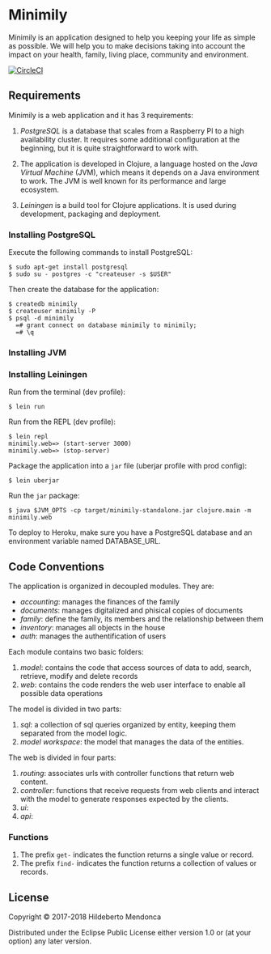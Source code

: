 # Minimily

Minimily is an application designed to help you keeping your life as simple as possible. We will help you to make decisions taking into account the impact on your health, family, living place, community and environment.

[![CircleCI](https://circleci.com/gh/htmfilho/minimily.svg?style=svg)](https://circleci.com/gh/htmfilho/minimily)

## Requirements

Minimily is a web application and it has 3 requirements:

 1. *PostgreSQL* is a database that scales from a Raspberry PI to a high availability cluster. It requires some additional configuration at the beginning, but it is quite straightforward to work with. 

 2. The application is developed in Clojure, a language hosted on the *Java Virtual Machine* (JVM), which means it depends on a Java environment to work. The JVM is well known for its performance and large ecosystem.

 3. *Leiningen* is a build tool for Clojure applications. It is used during development, packaging and deployment.

### Installing PostgreSQL

Execute the following commands to install PostgreSQL:

    $ sudo apt-get install postgresql
    $ sudo su - postgres -c "createuser -s $USER"

Then create the database for the application:

    $ createdb minimily
    $ createuser minimily -P
    $ psql -d minimily
      =# grant connect on database minimily to minimily;
      =# \q

### Installing JVM

### Installing Leiningen

Run from the terminal (dev profile):

    $ lein run

Run from the REPL (dev profile):

    $ lein repl
    minimily.web=> (start-server 3000)
    minimily.web=> (stop-server)

Package the application into a `jar` file (uberjar profile with prod config):

    $ lein uberjar

Run the `jar` package:

    $ java $JVM_OPTS -cp target/minimily-standalone.jar clojure.main -m minimily.web

To deploy to Heroku, make sure you have a PostgreSQL database and an 
environment variable named DATABASE_URL.

## Code Conventions

The application is organized in decoupled modules. They are:

- _accounting_: manages the finances of the family
- _documents_: manages digitalized and phisical copies of documents
- _family_: define the family, its members and the relationship between them
- _inventory_: manages all objects in the house
- _auth_: manages the authentification of users

Each module contains two basic folders:

1. _model_: contains the code that access sources of data to add, search, retrieve, modify and delete records
2. _web_: contains the code renders the web user interface to enable all possible data operations

The model is divided in two parts:

1. _sql_: a collection of sql queries organized by entity, keeping them separated from the model logic.
2. _model workspace_: the model that manages the data of the entities.

The web is divided in four parts:

1. _routing_: associates urls with controller functions that return web content.
2. _controller_: functions that receive requests from web clients and interact with the model to generate responses expected by the clients.
3. _ui_:
4. _api_:

### Functions

1. The prefix `get-` indicates the function returns a single value or record.
2. The prefix `find-` indicates the function returns a collection of values or
   records.

## License

Copyright © 2017-2018 Hildeberto Mendonca

Distributed under the Eclipse Public License either version 1.0 or (at
your option) any later version.
